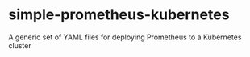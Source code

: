 # simple-prometheus-kubernetes
A generic set of YAML files for deploying Prometheus to a Kubernetes cluster
